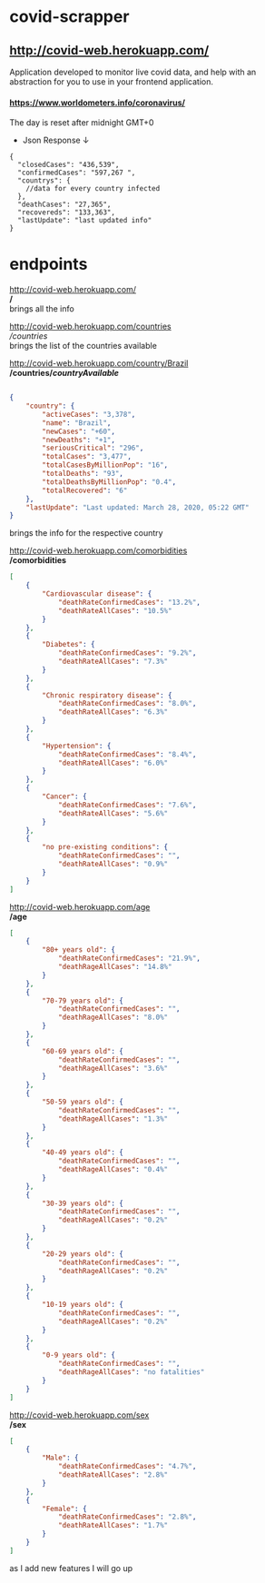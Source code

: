 # covid-scrapper



## http://covid-web.herokuapp.com/

Application developed to monitor live covid data, and help with an abstraction for you to use in your frontend application.

#### https://www.worldometers.info/coronavirus/

The day is reset after midnight GMT+0


* Json Response &downarrow;
```jsonp
{ 
  "closedCases": "436,539",
  "confirmedCases": "597,267 ",
  "countrys": {
    //data for every country infected
  },
  "deathCases": "27,365",
  "recovereds": "133,363",
  "lastUpdate": "last updated info"
}
```

# endpoints


http://covid-web.herokuapp.com/ \
**/** \
brings all the info

http://covid-web.herokuapp.com/countries \
*/countries* \
brings the list of the countries available

http://covid-web.herokuapp.com/country/Brazil \
**/countries/_countryAvailable_** 
```json

{
    "country": {
        "activeCases": "3,378",
        "name": "Brazil",
        "newCases": "+60",
        "newDeaths": "+1",
        "seriousCritical": "296",
        "totalCases": "3,477",
        "totalCasesByMillionPop": "16",
        "totalDeaths": "93",
        "totalDeathsByMillionPop": "0.4",
        "totalRecovered": "6"
    },
    "lastUpdate": "Last updated: March 28, 2020, 05:22 GMT"
}

```
brings the info for the respective country 

http://covid-web.herokuapp.com/comorbidities \
**/comorbidities**
```json
[
    {
        "Cardiovascular disease": {
            "deathRateConfirmedCases": "13.2%",
            "deathRateAllCases": "10.5%"
        }
    },
    {
        "Diabetes": {
            "deathRateConfirmedCases": "9.2%",
            "deathRateAllCases": "7.3%"
        }
    },
    {
        "Chronic respiratory disease": {
            "deathRateConfirmedCases": "8.0%",
            "deathRateAllCases": "6.3%"
        }
    },
    {
        "Hypertension": {
            "deathRateConfirmedCases": "8.4%",
            "deathRateAllCases": "6.0%"
        }
    },
    {
        "Cancer": {
            "deathRateConfirmedCases": "7.6%",
            "deathRateAllCases": "5.6%"
        }
    },
    {
        "no pre-existing conditions": {
            "deathRateConfirmedCases": "",
            "deathRateAllCases": "0.9%"
        }
    }
]
```

http://covid-web.herokuapp.com/age \
**/age**

```json
[
    {
        "80+ years old": {
            "deathRateConfirmedCases": "21.9%",
            "deathRageAllCases": "14.8%"
        }
    },
    {
        "70-79 years old": {
            "deathRateConfirmedCases": "",
            "deathRageAllCases": "8.0%"
        }
    },
    {
        "60-69 years old": {
            "deathRateConfirmedCases": "",
            "deathRageAllCases": "3.6%"
        }
    },
    {
        "50-59 years old": {
            "deathRateConfirmedCases": "",
            "deathRageAllCases": "1.3%"
        }
    },
    {
        "40-49 years old": {
            "deathRateConfirmedCases": "",
            "deathRageAllCases": "0.4%"
        }
    },
    {
        "30-39 years old": {
            "deathRateConfirmedCases": "",
            "deathRageAllCases": "0.2%"
        }
    },
    {
        "20-29 years old": {
            "deathRateConfirmedCases": "",
            "deathRageAllCases": "0.2%"
        }
    },
    {
        "10-19 years old": {
            "deathRateConfirmedCases": "",
            "deathRageAllCases": "0.2%"
        }
    },
    {
        "0-9 years old": {
            "deathRateConfirmedCases": "",
            "deathRageAllCases": "no fatalities"
        }
    }
]
```
http://covid-web.herokuapp.com/sex \
**/sex**

````json
[
    {
        "Male": {
            "deathRateConfirmedCases": "4.7%",
            "deathRateAllCases": "2.8%"
        }
    },
    {
        "Female": {
            "deathRateConfirmedCases": "2.8%",
            "deathRateAllCases": "1.7%"
        }
    }
]

````



as I add new features I will go up